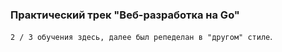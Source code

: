 ### Практический трек "Веб-разработка на Go"

`2 / 3 обучения здесь, далее был репеделан в "другом" стиле`.
